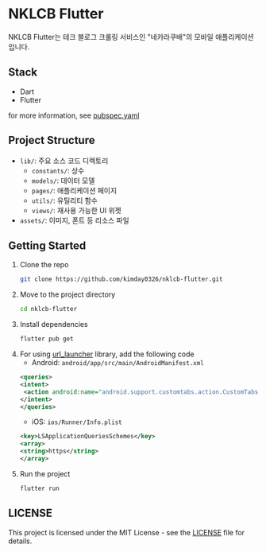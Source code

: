 # NKLCB Flutter

NKLCB Flutter는 테크 블로그 크롤링 서비스인 "네카라쿠배"의 모바일 애플리케이션입니다.

## Stack

- Dart
- Flutter

for more information, see [pubspec.yaml](pubspec.yaml)

## Project Structure

- `lib/`: 주요 소스 코드 디렉토리
  - `constants/`: 상수
  - `models/`: 데이터 모델
  - `pages/`: 애플리케이션 페이지
  - `utils/`: 유틸리티 함수
  - `views/`: 재사용 가능한 UI 위젯
- `assets/`: 이미지, 폰트 등 리소스 파일

## Getting Started

1. Clone the repo
   ```sh
   git clone https://github.com/kimday0326/nklcb-flutter.git
   ```
2. Move to the project directory
   ```sh
   cd nklcb-flutter
   ```
3. Install dependencies
   ```sh
   flutter pub get
   ```
4. For using [url_launcher](https://pub.dev/packages/url_launcher) library, add the following code
   - Android: `android/app/src/main/AndroidManifest.xml`
   ```xml
   <queries>
   <intent>
    <action android:name="android.support.customtabs.action.CustomTabsService" />
   </intent>
   </queries>
   ```
   - iOS: `ios/Runner/Info.plist`
   ```xml
   <key>LSApplicationQueriesSchemes</key>
   <array>
   <string>https</string>
   </array>
   ```
5. Run the project
   ```sh
   flutter run
   ```

## LICENSE

This project is licensed under the MIT License - see the [LICENSE](LICENSE) file for details.
